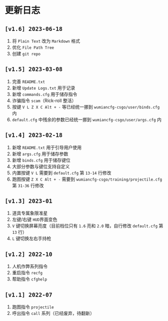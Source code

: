 # 更新日志

 ## `[v1.6] 2023-06-18`

  1. 将 `Plain Text` 改为 `Markdown` 格式
  1. 优化 `File Path Tree`
  1. 创建 `git repo`

 ## `[v1.5] 2023-03-08`

  1. 完善 `README.txt`
  1. 新增 `Update Logs.txt` 用于记录
  1. 新增 `commands.cfg` 用于储存指令
  1. 诈骗指令 `scam`（Rick-roll 整活）
  1. 按键 `V L Z X C Alt + -` 等已经统一挪到 `wumiancfg-csgo/user/binds.cfg` 内
  1. `default.cfg` 中残余的参数已经统一挪到 `wumiancfg-csgo/user/args.cfg` 内

 ## `[v1.4] 2023-02-18`

  1. 新增 `README.txt` 用于引导用户使用
  1. 新增 `args.cfg` 用于储存参数
  1. 新增 `binds.cfg` 用于储存键位
  1. 大部分参数与键位支持自定义
  1. 内置按键 `V L` 需要到 `default.cfg` 第 `13-14` 行修改
  1. 跑图按键 `Z X C Alt + -` 需要到 `wumiancfg-csgo/training/projectile.cfg` 第 `31-36` 行修改

 ## `[v1.3] 2023-01`

  1. 道具专属象限准星
  1. 左键/右键 `HUD`界面变色
  1. `V` 键切换屏幕亮度（目前档位只有 `1.6` 亮和 `2.0` 暗，自行修改 `default.cfg` 第 `13` 行）
  1. `L` 键切换左右手持枪

 ## `[v1.2] 2022-10`

  1. 人机作弊系列指令
  1. 重启指令 `recfg`
  1. 帮助指令 `cfghelp`

 ## `[v1.1] 2022-07`

  1. 跑图指令 `projectile`
  1. 呼出指令 `call` 系列（已经废弃，待翻新）
